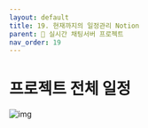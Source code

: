```yaml
---
layout: default
title: 19. 현재까지의 일정관리 Notion
parent: 📌 실시간 채팅서버 프로젝트
nav_order: 19
---
```

# 프로젝트 전체 일정
![img](../../../assets/img/그림1.png)
